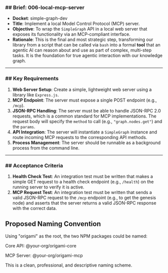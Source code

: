 ### ## Brief: 006-local-mcp-server

- **Docket**: simple-graph-dev
- **Title**: Implement a local Model Control Protocol (MCP) server.
- **Objective**: To wrap the `SimpleGraph` API in a local web server that exposes its functionality via an MCP-compliant interface.
- **Rationale**: This is the final and most strategic step, transforming our library from a script that can be called via `bash` into a formal **tool** that an agentic AI can reason about and use as part of complex, multi-step tasks. It is the foundation for true agentic interaction with our knowledge graph.

---

### ## Key Requirements

1. **Web Server Setup**: Create a simple, lightweight web server using a library like `Express.js`.
2. **MCP Endpoint**: The server must expose a single POST endpoint (e.g., `/mcp`).
3. **JSON-RPC Handling**: The server must be able to handle JSON-RPC 2.0 requests, which is a common standard for MCP implementations. The request body will specify the `method` to call (e.g., `"graph.nodes.get"`) and the `params`.
4. **API Integration**: The server will instantiate a `SimpleGraph` instance and route incoming MCP requests to the corresponding API methods.
5. **Process Management**: The server should be runnable as a background process from the command line.

---

### ## Acceptance Criteria

1. **Health Check Test**: An integration test must be written that makes a simple GET request to a health check endpoint (e.g., `/health`) on the running server to verify it is active.
2. **MCP Request Test**: An integration test must be written that sends a valid JSON-RPC request to the `/mcp` endpoint (e.g., to get the genesis node) and asserts that the server returns a valid JSON-RPC response with the correct data.

## Proposed Naming Convention

Using "origami" as the root, the two NPM packages could be named:

Core API: @your-org/origami-core

MCP Server: @your-org/origami-mcp

This is a clean, professional, and descriptive naming scheme.
